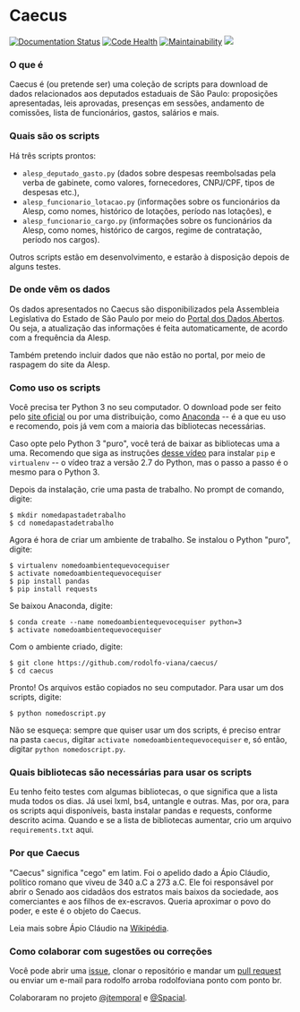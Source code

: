 # Caecus

[![Documentation Status](http://readthedocs.org/projects/caecus/badge/?version=latest)](http://caecus.readthedocs.io/en/latest/?badge=latest) [![Code Health](https://landscape.io/github/rodolfo-viana/caecus/master/landscape.svg?style=flat)](https://landscape.io/github/rodolfo-viana/caecus/master) [![Maintainability](https://api.codeclimate.com/v1/badges/9763052d5a3c6f5c86dd/maintainability)](https://codeclimate.com/github/rodolfo-viana/caecus/maintainability) [![](https://img.shields.io/badge/made%20with-%3C3-red.svg)](https://rodolfoviana.com.br/)

### O que é
Caecus é (ou pretende ser) uma coleção de scripts para download de dados relacionados aos deputados estaduais de São Paulo: proposições apresentadas, leis aprovadas, presenças em sessões, andamento de comissões, lista de funcionários, gastos, salários e mais.

### Quais são os scripts
Há três scripts prontos: 

* `alesp_deputado_gasto.py` (dados sobre despesas reembolsadas pela verba de gabinete, como valores, fornecedores, CNPJ/CPF, tipos de despesas etc.), 
* `alesp_funcionario_lotacao.py` (informações sobre os funcionários da Alesp, como nomes, histórico de lotações, período nas lotações), e 
* `alesp_funcionario_cargo.py` (informações sobre os funcionários da Alesp, como nomes, histórico de cargos, regime de contratação, período nos cargos). 

Outros scripts estão em desenvolvimento, e estarão à disposição depois de alguns testes.

### De onde vêm os dados
Os dados apresentados no Caecus são disponibilizados pela Assembleia Legislativa do Estado de São Paulo por meio do [Portal dos Dados Abertos](https://www.al.sp.gov.br/dados-abertos/). Ou seja, a atualização das informações é feita automaticamente, de acordo com a frequência da Alesp. 

Também pretendo incluir dados que não estão no portal, por meio de raspagem do site da Alesp.

### Como uso os scripts
Você precisa ter Python 3 no seu computador. O download pode ser feito pelo [site oficial](https://www.python.org/downloads/) ou por uma distribuição, como [Anaconda](https://www.anaconda.com/download/) -- é a que eu uso e recomendo, pois já vem com a maioria das bibliotecas necessárias. 

Caso opte pelo Python 3 "puro", você terá de baixar as bibliotecas uma a uma. Recomendo que siga as instruções [desse vídeo](https://www.youtube.com/watch?v=AnIDjAilIzM) para instalar `pip` e `virtualenv` -- o vídeo traz a versão 2.7 do Python, mas o passo a passo é o mesmo para o Python 3.

Depois da instalação, crie uma pasta de trabalho. No prompt de comando, digite:
```
$ mkdir nomedapastadetrabalho
$ cd nomedapastadetrabalho
```

Agora é hora de criar um ambiente de trabalho. Se instalou o Python "puro", digite:
```
$ virtualenv nomedoambientequevocequiser
$ activate nomedoambientequevocequiser
$ pip install pandas
$ pip install requests
```

Se baixou Anaconda, digite:
```
$ conda create --name nomedoambientequevocequiser python=3
$ activate nomedoambientequevocequiser
```

Com o ambiente criado, digite:
```
$ git clone https://github.com/rodolfo-viana/caecus/
$ cd caecus
```

Pronto! Os arquivos estão copiados no seu computador. Para usar um dos scripts, digite:
```
$ python nomedoscript.py
```

Não se esqueça: sempre que quiser usar um dos scripts, é preciso entrar na pasta `caecus`, digitar `activate nomedoambientequevocequiser` e, só então, digitar `python nomedoscript.py`.

### Quais bibliotecas são necessárias para usar os scripts
Eu tenho feito testes com algumas bibliotecas, o que significa que a lista muda todos os dias. Já usei lxml, bs4, untangle e outras. Mas, por ora, para os scripts aqui disponíveis, basta instalar pandas e requests, conforme descrito acima. Quando e se a lista de bibliotecas aumentar, crio um arquivo `requirements.txt` aqui.

### Por que Caecus
"Caecus" significa "cego" em latim. Foi o apelido dado a Ápio Cláudio, político romano que viveu de 340 a.C a 273 a.C. Ele foi responsável por abrir o Senado aos cidadãos dos estratos mais baixos da sociedade, aos comerciantes e aos filhos de ex-escravos. Queria aproximar o povo do poder, e este é o objeto do Caecus. 

Leia mais sobre Ápio Cláudio na [Wikipédia](https://pt.wikipedia.org/wiki/%C3%81pio_Cl%C3%A1udio_Cego).

### Como colaborar com sugestões ou correções
Você pode abrir uma [issue](https://github.com/rodolfo-viana/caecus/issues), clonar o repositório e mandar um [pull request](https://github.com/rodolfo-viana/caecus/pulls) ou enviar um e-mail para rodolfo arroba rodolfoviana ponto com ponto br.

Colaboraram no projeto [@jtemporal](https://github.com/jtemporal) e [@Spacial](https://github.com/Spacial). 
